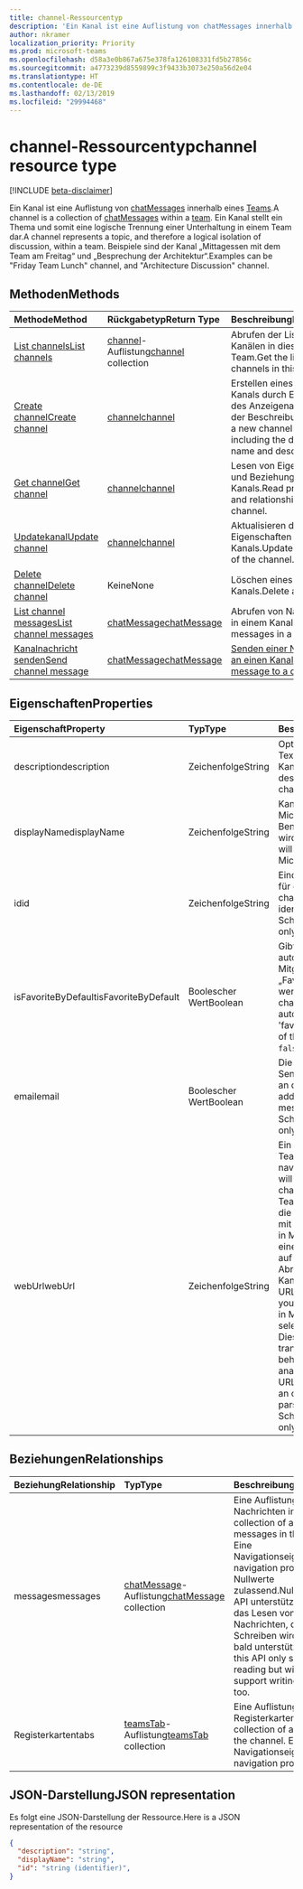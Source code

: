 ```yaml
---
title: channel-Ressourcentyp
description: 'Ein Kanal ist eine Auflistung von chatMessages innerhalb eines Teams. '
author: nkramer
localization_priority: Priority
ms.prod: microsoft-teams
ms.openlocfilehash: d58a3e0b867a675e378fa126108331fd5b27856c
ms.sourcegitcommit: a4773239d8559899c3f9433b3073e250a56d2e04
ms.translationtype: HT
ms.contentlocale: de-DE
ms.lasthandoff: 02/13/2019
ms.locfileid: "29994468"
---
```

# <a name="channel-resource-type"></a><span data-ttu-id="35431-103">channel-Ressourcentyp</span><span class="sxs-lookup"><span data-stu-id="35431-103">channel resource type</span></span>

[!INCLUDE [beta-disclaimer](../../includes/beta-disclaimer.md)]

<span data-ttu-id="35431-104">Ein Kanal ist eine Auflistung von [chatMessages](chatmessage.md) innerhalb eines [Teams](../resources/team.md).</span><span class="sxs-lookup"><span data-stu-id="35431-104">A channel is a collection of [chatMessages](chatmessage.md) within a [team](../resources/team.md).</span></span> <span data-ttu-id="35431-105">Ein Kanal stellt ein Thema und somit eine logische Trennung einer Unterhaltung in einem Team dar.</span><span class="sxs-lookup"><span data-stu-id="35431-105">A channel represents a topic, and therefore a logical isolation of discussion, within a team.</span></span> <span data-ttu-id="35431-106">Beispiele sind der Kanal „Mittagessen mit dem Team am Freitag“ und „Besprechung der Architektur“.</span><span class="sxs-lookup"><span data-stu-id="35431-106">Examples can be "Friday Team Lunch" channel, and "Architecture Discussion" channel.</span></span>


## <a name="methods"></a><span data-ttu-id="35431-107">Methoden</span><span class="sxs-lookup"><span data-stu-id="35431-107">Methods</span></span>

| <span data-ttu-id="35431-108">Methode</span><span class="sxs-lookup"><span data-stu-id="35431-108">Method</span></span>       | <span data-ttu-id="35431-109">Rückgabetyp</span><span class="sxs-lookup"><span data-stu-id="35431-109">Return Type</span></span>  |<span data-ttu-id="35431-110">Beschreibung</span><span class="sxs-lookup"><span data-stu-id="35431-110">Description</span></span>|
|:---------------|:--------|:----------|
|[<span data-ttu-id="35431-111">List channels</span><span class="sxs-lookup"><span data-stu-id="35431-111">List channels</span></span>](../api/channel-list.md) | <span data-ttu-id="35431-112">[channel](channel.md)-Auflistung</span><span class="sxs-lookup"><span data-stu-id="35431-112">[channel](channel.md) collection</span></span> | <span data-ttu-id="35431-113">Abrufen der Liste von Kanälen in diesem Team.</span><span class="sxs-lookup"><span data-stu-id="35431-113">Get the list of channels in this team.</span></span>|
|[<span data-ttu-id="35431-114">Create channel</span><span class="sxs-lookup"><span data-stu-id="35431-114">Create channel</span></span>](../api/channel-post.md) | [<span data-ttu-id="35431-115">channel</span><span class="sxs-lookup"><span data-stu-id="35431-115">channel</span></span>](channel.md) | <span data-ttu-id="35431-116">Erstellen eines neuen Kanals durch Einschließen des Anzeigenamen und der Beschreibung.</span><span class="sxs-lookup"><span data-stu-id="35431-116">Create a new channel by including the display name and description.</span></span>|
|[<span data-ttu-id="35431-117">Get channel</span><span class="sxs-lookup"><span data-stu-id="35431-117">Get channel</span></span>](../api/channel-get.md) | [<span data-ttu-id="35431-118">channel</span><span class="sxs-lookup"><span data-stu-id="35431-118">channel</span></span>](channel.md) | <span data-ttu-id="35431-119">Lesen von Eigenschaften und Beziehungen des Kanals.</span><span class="sxs-lookup"><span data-stu-id="35431-119">Read properties and relationships of the channel.</span></span>|
|[<span data-ttu-id="35431-120">Updatekanal</span><span class="sxs-lookup"><span data-stu-id="35431-120">Update channel</span></span>](../api/channel-patch.md) | [<span data-ttu-id="35431-121">channel</span><span class="sxs-lookup"><span data-stu-id="35431-121">channel</span></span>](channel.md) | <span data-ttu-id="35431-122">Aktualisieren der Eigenschaften des Kanals.</span><span class="sxs-lookup"><span data-stu-id="35431-122">Update properties of the channel.</span></span>|
|[<span data-ttu-id="35431-123">Delete channel</span><span class="sxs-lookup"><span data-stu-id="35431-123">Delete channel</span></span>](../api/channel-delete.md) | <span data-ttu-id="35431-124">Keine</span><span class="sxs-lookup"><span data-stu-id="35431-124">None</span></span> | <span data-ttu-id="35431-125">Löschen eines Kanals.</span><span class="sxs-lookup"><span data-stu-id="35431-125">Delete a channel.</span></span>|
|[<span data-ttu-id="35431-126">List channel messages</span><span class="sxs-lookup"><span data-stu-id="35431-126">List channel messages</span></span>](../api/channel-list-messages.md)  | [<span data-ttu-id="35431-127">chatMessage</span><span class="sxs-lookup"><span data-stu-id="35431-127">chatMessage</span></span>](../resources/chatmessage.md) | <span data-ttu-id="35431-128">Abrufen von Nachrichten in einem Kanal.</span><span class="sxs-lookup"><span data-stu-id="35431-128">Get messages in a channel</span></span> |
|[<span data-ttu-id="35431-129">Kanalnachricht senden</span><span class="sxs-lookup"><span data-stu-id="35431-129">Send channel message</span></span>](../api/channel-post-chatmessage.md)  | [<span data-ttu-id="35431-130">chatMessage</span><span class="sxs-lookup"><span data-stu-id="35431-130">chatMessage</span></span>](../resources/chatmessage.md) | [<span data-ttu-id="35431-131">Senden einer Nachricht an einen Kanal</span><span class="sxs-lookup"><span data-stu-id="35431-131">Send a message to a channel</span></span>](../api/channel-post-chatmessage.md) |


## <a name="properties"></a><span data-ttu-id="35431-132">Eigenschaften</span><span class="sxs-lookup"><span data-stu-id="35431-132">Properties</span></span>
| <span data-ttu-id="35431-133">Eigenschaft</span><span class="sxs-lookup"><span data-stu-id="35431-133">Property</span></span>     | <span data-ttu-id="35431-134">Typ</span><span class="sxs-lookup"><span data-stu-id="35431-134">Type</span></span>   |<span data-ttu-id="35431-135">Beschreibung</span><span class="sxs-lookup"><span data-stu-id="35431-135">Description</span></span>|
|:---------------|:--------|:----------|
|<span data-ttu-id="35431-136">description</span><span class="sxs-lookup"><span data-stu-id="35431-136">description</span></span>|<span data-ttu-id="35431-137">Zeichenfolge</span><span class="sxs-lookup"><span data-stu-id="35431-137">String</span></span>|<span data-ttu-id="35431-138">Optionale Textbeschreibung für den Kanal.</span><span class="sxs-lookup"><span data-stu-id="35431-138">Optional textual description for the channel.</span></span>|
|<span data-ttu-id="35431-139">displayName</span><span class="sxs-lookup"><span data-stu-id="35431-139">displayName</span></span>|<span data-ttu-id="35431-140">Zeichenfolge</span><span class="sxs-lookup"><span data-stu-id="35431-140">String</span></span>|<span data-ttu-id="35431-141">Kanalname wie er in Microsoft Teams für den Benutzer angezeigt wird.</span><span class="sxs-lookup"><span data-stu-id="35431-141">Channel name as it will appear to the user in Microsoft Teams.</span></span>|
|<span data-ttu-id="35431-142">id</span><span class="sxs-lookup"><span data-stu-id="35431-142">id</span></span>|<span data-ttu-id="35431-143">Zeichenfolge</span><span class="sxs-lookup"><span data-stu-id="35431-143">String</span></span>|<span data-ttu-id="35431-144">Eindeutiger Bezeichner für den Kanal.</span><span class="sxs-lookup"><span data-stu-id="35431-144">The channels's unique identifier.</span></span> <span data-ttu-id="35431-145">Schreibgeschützt.</span><span class="sxs-lookup"><span data-stu-id="35431-145">Read-only.</span></span>|
|<span data-ttu-id="35431-146">isFavoriteByDefault</span><span class="sxs-lookup"><span data-stu-id="35431-146">isFavoriteByDefault</span></span>|<span data-ttu-id="35431-147">Boolescher Wert</span><span class="sxs-lookup"><span data-stu-id="35431-147">Boolean</span></span>|<span data-ttu-id="35431-148">Gibt an, ob der Kanal automatisch für alle Mitglieder des Teams als „Favorit“ gekennzeichnet werden soll.</span><span class="sxs-lookup"><span data-stu-id="35431-148">Whether the channel should automatically be marked 'favorite' for all members of the team.</span></span> <span data-ttu-id="35431-149">Standard: `false`.</span><span class="sxs-lookup"><span data-stu-id="35431-149">Default: `false`.</span></span>|
|<span data-ttu-id="35431-150">email</span><span class="sxs-lookup"><span data-stu-id="35431-150">email</span></span>|<span data-ttu-id="35431-151">Boolescher Wert</span><span class="sxs-lookup"><span data-stu-id="35431-151">Boolean</span></span>| <span data-ttu-id="35431-152">Die E-Mail-Adresse zum Senden von Nachrichten an den Kanal.</span><span class="sxs-lookup"><span data-stu-id="35431-152">The email address for sending messages to the channel.</span></span> <span data-ttu-id="35431-153">Schreibgeschützt.</span><span class="sxs-lookup"><span data-stu-id="35431-153">Read-only.</span></span>|
|<span data-ttu-id="35431-154">webUrl</span><span class="sxs-lookup"><span data-stu-id="35431-154">webUrl</span></span>|<span data-ttu-id="35431-155">Zeichenfolge</span><span class="sxs-lookup"><span data-stu-id="35431-155">String</span></span>|<span data-ttu-id="35431-156">Ein Link, der in Microsoft Teams zum Kanal navigiert.</span><span class="sxs-lookup"><span data-stu-id="35431-156">A hyperlink that will navigate to the channel in Microsoft Teams.</span></span> <span data-ttu-id="35431-157">Dies ist die URL, die Sie erhalten, wenn Sie mit der rechten Maustaste in Microsoft Teams auf einen Kanal klicken, und auf die Option zum Abrufen des Links zum Kanal klicken.</span><span class="sxs-lookup"><span data-stu-id="35431-157">This is the URL that you get when you right-click a channel in Microsoft Teams and select Get link to channel.</span></span> <span data-ttu-id="35431-158">Diese URL sollte als nicht transparenter Blob behandelt und nicht analysiert werden.</span><span class="sxs-lookup"><span data-stu-id="35431-158">This URL should be treated as an opaque blob, and not parsed.</span></span> <span data-ttu-id="35431-159">Schreibgeschützt.</span><span class="sxs-lookup"><span data-stu-id="35431-159">Read-only.</span></span>|


## <a name="relationships"></a><span data-ttu-id="35431-160">Beziehungen</span><span class="sxs-lookup"><span data-stu-id="35431-160">Relationships</span></span>
| <span data-ttu-id="35431-161">Beziehung</span><span class="sxs-lookup"><span data-stu-id="35431-161">Relationship</span></span> | <span data-ttu-id="35431-162">Typ</span><span class="sxs-lookup"><span data-stu-id="35431-162">Type</span></span>   |<span data-ttu-id="35431-163">Beschreibung</span><span class="sxs-lookup"><span data-stu-id="35431-163">Description</span></span>|
|:---------------|:--------|:----------|
|<span data-ttu-id="35431-164">messages</span><span class="sxs-lookup"><span data-stu-id="35431-164">messages</span></span>|<span data-ttu-id="35431-165">[chatMessage](chatmessage.md)-Auflistung</span><span class="sxs-lookup"><span data-stu-id="35431-165">[chatMessage](chatmessage.md) collection</span></span>|<span data-ttu-id="35431-166">Eine Auflistung aller Nachrichten im Kanal.</span><span class="sxs-lookup"><span data-stu-id="35431-166">A collection of all the messages in the channel.</span></span> <span data-ttu-id="35431-167">Eine Navigationseigenschaft.</span><span class="sxs-lookup"><span data-stu-id="35431-167">A navigation property.</span></span> <span data-ttu-id="35431-168">Nullwerte zulassend.</span><span class="sxs-lookup"><span data-stu-id="35431-168">Nullable.</span></span> <span data-ttu-id="35431-169">Diese API unterstützt derzeit nur das Lesen von Nachrichten, das Schreiben wird aber auch bald unterstützt.</span><span class="sxs-lookup"><span data-stu-id="35431-169">Currently this API only supports reading but will eventually support writing messages too.</span></span>|
|<span data-ttu-id="35431-170">Registerkarten</span><span class="sxs-lookup"><span data-stu-id="35431-170">tabs</span></span>|<span data-ttu-id="35431-171">[teamsTab](../resources/teamstab.md)-Auflistung</span><span class="sxs-lookup"><span data-stu-id="35431-171">[teamsTab](../resources/teamstab.md) collection</span></span>|<span data-ttu-id="35431-172">Eine Auflistung aller Registerkarten im Kanal.</span><span class="sxs-lookup"><span data-stu-id="35431-172">A collection of all the tabs in the channel.</span></span> <span data-ttu-id="35431-173">Eine Navigationseigenschaft.</span><span class="sxs-lookup"><span data-stu-id="35431-173">A navigation property.</span></span>|


## <a name="json-representation"></a><span data-ttu-id="35431-174">JSON-Darstellung</span><span class="sxs-lookup"><span data-stu-id="35431-174">JSON representation</span></span>

<span data-ttu-id="35431-175">Es folgt eine JSON-Darstellung der Ressource.</span><span class="sxs-lookup"><span data-stu-id="35431-175">Here is a JSON representation of the resource</span></span>

<!-- {
  "blockType": "resource",
  "optionalProperties": [
    "messages"
  ],
  "keyProperty": "id",
  "@odata.type": "microsoft.graph.channel"
}-->

```json
{
  "description": "string",
  "displayName": "string",
  "id": "string (identifier)",
}

```


<!-- uuid: 8fcb5dbc-d5aa-4681-8e31-b001d5168d79
2015-10-25 14:57:30 UTC -->
<!--
{
  "type": "#page.annotation",
  "description": "channel resource",
  "keywords": "",
  "section": "documentation",
  "tocPath": "",
  "suppressions": [
    "Error: /api-reference/beta/resources/channel.md:\r\n      Exception processing links.\r\n    System.ArgumentException: Link Definition was null. Link text: !INCLUDE [beta-disclaimer](../../includes/beta-disclaimer.md)\r\n      at ApiDoctor.Validation.DocFile.get_LinkDestinations()\r\n      at ApiDoctor.Validation.DocSet.ValidateLinks(Boolean includeWarnings, String[] relativePathForFiles, IssueLogger issues, Boolean requireFilenameCaseMatch, Boolean printOrphanedFiles)"
  ]
}
-->
